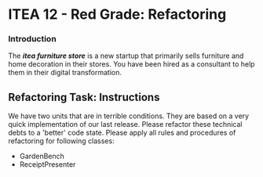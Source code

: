 # ITEA 12 - Red Grade: Refactoring

### Introduction

The ***itea furniture store*** is a new startup that primarily sells furniture
and home decoration in their stores. You have been hired as a consultant to
help them in their digital transformation.

## Refactoring Task: Instructions

We have two units that are in terrible conditions. They are based on a very quick implementation of our last release.
Please  refactor these technical debts to a 'better' code state. Please apply all rules and procedures of refactoring
for following classes:
- GardenBench
- ReceiptPresenter
